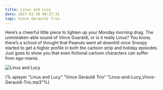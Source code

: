 ```yaml
---
title: Linus and Lucy
date: 2017-01-30 09:37:31
tags: Vince Gerauldi Trio
---
```

Here’s a cheerful little piece to lighten up your Monday morning drag. The unmistaken-able sound of Vince Guaraldi, or is it really Linus? You know, there’s a school of thought that Peanuts went all downhill once Snoopy started to get a higher profile in both the cartoon strip and holiday episodes. Just goes to show you that even fictional cartoon characters can suffer from ego-mania.

![Linus and Lucy](linus-and-lucy.jpg)

{% aplayer "Linus and Lucy" "Vince Gerauldi Trio" "Linus-and-Lucy_Vince-Gerauldi-Trio.mp3"%}

